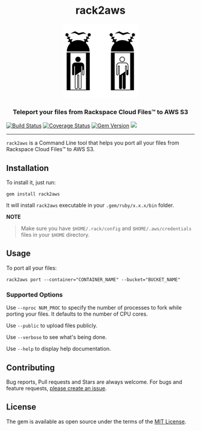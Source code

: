 <div align="center">
    <h1>rack2aws</h1>
    <img src="https://raw.githubusercontent.com/amrfaissal/rack2aws/gh-pages/images/teleportation.png"/>
    <h3>Teleport your files from Rackspace Cloud Files&trade; to AWS S3</h3>
</div>

[![ Build Status ](https://travis-ci.org/amrfaissal/rack2aws.svg?branch=master)](https://travis-ci.org/amrfaissal/rack2aws)
[![Coverage Status](https://coveralls.io/repos/github/amrfaissal/rack2aws/badge.svg?branch=master)](https://coveralls.io/github/amrfaissal/rack2aws?branch=master)
[![Gem Version](https://badge.fury.io/rb/rack2aws.svg)](https://badge.fury.io/rb/rack2aws)
![](http://ruby-gem-downloads-badge.herokuapp.com/rack2aws?type=total)

---

`rack2aws` is a Command Line tool that helps you port all your files from Rackspace Cloud Files&trade; to AWS S3.

## Installation

To install it, just run:

```shell
gem install rack2aws
```

It will install `rack2aws` executable in your `.gem/ruby/x.x.x/bin` folder.

**NOTE**
> Make sure you have `$HOME/.rack/config` and `$HOME/.aws/credentials` files in your `$HOME` directory.

## Usage

To port all your files:

```shell
rack2aws port --container="CONTAINER_NAME" --bucket="BUCKET_NAME"
```

### Supported Options

Use `--nproc NUM_PROC` to specify the number of processes to fork while porting your files. It defaults to the number of CPU cores.

Use `--public` to upload files publicly.

Use `--verbose` to see what's being done.

Use `--help` to display help documentation.

## Contributing

Bug reports, Pull requests and Stars are always welcome. For bugs and feature requests, [please create an issue](https://github.com/amrfaissal/rack2aws/issues/new).

## License

The gem is available as open source under the terms of the [MIT License](http://opensource.org/licenses/MIT).

